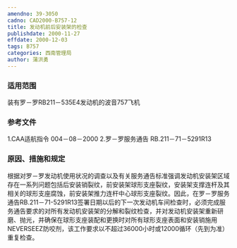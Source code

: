 ```yaml
---
amendno: 39-3050
cadno: CAD2000-B757-12
title: 发动机前后安装架的检查
publishdate: 2000-11-27
effdate: 2000-12-03
tags: B757
categories: 西南管理局
author: 蒲洪勇
---
```


### 适用范围 
装有罗－罗RB211－535E4发动机的波音757飞机

<!--more-->
### 参考文件
1.CAA适航指令 
004－08－2000 
2.罗－罗服务通告 
RB.211－71－5291R13

### 原因、措施和规定 
根据对罗－罗发动机使用状况的调查以及有关服务通告标准强调发动机安装架区域存在一系列问题包括后安装销裂纹，前安装架球形支座裂纹，安装架支撑连杆及其相关的球形支座腐蚀，前安装架推力连杆中心球形支座裂纹。因此，在罗－罗服务通告RB.211－71-5291R13签署日期以后的下一次发动机车间检查时，必须完成服务通告要求的对所有发动机安装架的分解和裂纹检查，并对发动机安装架重新研磨、抛光，并确保在球形支座装配和更换时对所有球形支座表面和安装销施用NEVERSEEZ防咬剂，该工作要求以不超过36000小时或12000循环（先到为准）重复检查。
